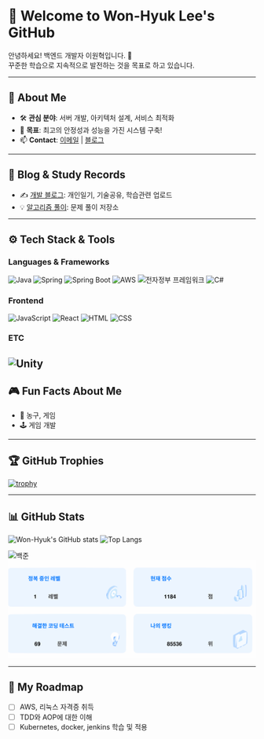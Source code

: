 # 👋 Welcome to Won-Hyuk Lee's GitHub

안녕하세요! 백엔드 개발자 이원혁입니다. 🚀  
꾸준한 학습으로 지속적으로 발전하는 것을 목표로 하고 있습니다.

---

## 📌 About Me
- 🛠️ **관심 분야**: 서버 개발, 아키텍처 설계, 서비스 최적화  
- 🎯 **목표**: 최고의 안정성과 성능을 가진 시스템 구축!  
- 📫 **Contact**: [이메일](lwhprt@gmail.com) | [블로그](https://lwhprt12.tistory.com)

---

## 📝 Blog & Study Records
- ✍️ [개발 블로그](https://lwhprt12.tistory.com/): 개인일기, 기술공유, 학습관련 업로드
- 💡 [알고리즘 풀이](https://github.com/Won-Hyuk-Lee/Algorithm): 문제 풀이 저장소

---

## ⚙️ Tech Stack & Tools
### Languages & Frameworks
![Java](https://img.shields.io/badge/Java-ED8B00?style=for-the-badge&logo=java&logoColor=white)
![Spring](https://img.shields.io/badge/Spring-6DB33F?style=for-the-badge&logo=spring&logoColor=white)
![Spring Boot](https://img.shields.io/badge/Spring%20Boot-6DB33F?style=for-the-badge&logo=spring-boot&logoColor=white)
![AWS](https://img.shields.io/badge/AWS-FF9900?style=for-the-badge&logo=amazon-aws&logoColor=white)
![전자정부 프레임워크](https://img.shields.io/badge/eGovFramework-0080FF?style=for-the-badge)
![C#](https://img.shields.io/badge/C%23-239120?style=for-the-badge&logo=csharp&logoColor=white)

### Frontend
![JavaScript](https://img.shields.io/badge/JavaScript-F7DF1E?style=for-the-badge&logo=javascript&logoColor=black)
![React](https://img.shields.io/badge/React-61DAFB?style=for-the-badge&logo=react&logoColor=black)
![HTML](https://img.shields.io/badge/HTML-E34F26?style=for-the-badge&logo=html5&logoColor=white)
![CSS](https://img.shields.io/badge/CSS-1572B6?style=for-the-badge&logo=css3&logoColor=white)

### ETC
![Unity](https://img.shields.io/badge/Unity-000000?style=for-the-badge&logo=unity&logoColor=white)
---

## 🎮 Fun Facts About Me
- 🎨 농구, 게임
- 🕹️ 게임 개발

---

## 🏆 GitHub Trophies
[![trophy](https://github-profile-trophy.vercel.app/?username=Won-Hyuk-Lee&theme=onedark&row=1&column=6)](https://github.com/ryo-ma/github-profile-trophy)

---

## 📊 GitHub Stats
![Won-Hyuk's GitHub stats](https://github-readme-stats.vercel.app/api?username=Won-Hyuk-Lee&show_icons=true&theme=radical)     <img src="https://github-readme-stats.vercel.app/api/top-langs/?username=Won-Hyuk-Lee&layout=compact&theme=radical" alt="Top Langs" height="195">



<!-- 백준&프로그래머스 뱃지 -->
<img src="http://mazassumnida.wtf/api/generate_badge?boj=lwhprt12" alt="백준" height="220">     ![Programmers Badge](https://raw.githubusercontent.com/Won-Hyuk-Lee/Programmers_Badge_Generator/main/result/result.svg)

---

## 📅 My Roadmap
- [ ] AWS, 리눅스 자격증 취득
- [ ] TDD와 AOP에 대한 이해
- [ ] Kubernetes, docker, jenkins 학습 및 적용
